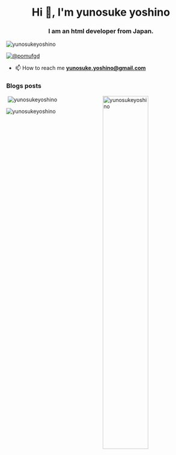 <h1 align="center">Hi 👋, I'm yunosuke yoshino</h1>
<h3 align="center">I am an html developer from Japan.</h3>

<p align="left"> <img src="https://komarev.com/ghpvc/?username=yunosukeyoshino&label=Profile%20views&color=0e75b6&style=flat" alt="yunosukeyoshino" /> </p>

<p align="left"> <a href="https://twitter.com/@pomufgd" target="blank"><img src="https://img.shields.io/twitter/follow/@pomufgd?logo=twitter&style=for-the-badge" alt="@pomufgd" /></a> </p>

- 📫 How to reach me **yunosuke.yoshino@gmail.com**

### Blogs posts
<!-- BLOG-POST-LIST:START -->
<!-- BLOG-POST-LIST:END -->

<p><img align="right" width="49%"  src="https://github-readme-stats.vercel.app/api/top-langs?username=yunosukeyoshino&show_icons=true&locale=en&layout=compact" alt="yunosukeyoshino" /></p>

<p>&nbsp;<img align="center" src="https://github-readme-stats.vercel.app/api?username=yunosukeyoshino&show_icons=true&locale=en" alt="yunosukeyoshino" /></p>

<p><img align="center" src="https://github-readme-streak-stats.herokuapp.com/?user=yunosukeyoshino&" alt="yunosukeyoshino" /></p>
